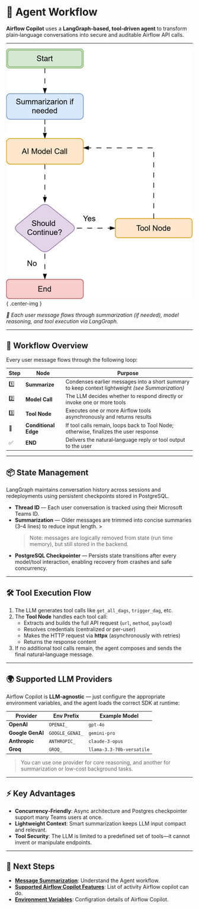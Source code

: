 # 🤖 Agent Workflow

**Airflow Copilot** uses a **LangGraph-based, tool‑driven agent** to transform plain‑language conversations into secure and auditable Airflow API calls.

---

![Agent Workflow Diagram](../assets/Airflow-Workflow.svg){ .center-img }

*🧭 Each user message flows through summarization (if needed), model reasoning, and tool execution via LangGraph.*

---

## 🔁 Workflow Overview

Every user message flows through the following loop:

| Step | Node                | Purpose                                                                                  |
|------|---------------------|------------------------------------------------------------------------------------------|
| 1️⃣   | **Summarize**       | Condenses earlier messages into a short summary to keep context lightweight *(see Summarization)* |
| 2️⃣   | **Model Call**      | The LLM decides whether to respond directly or invoke one or more tools                 |
| 3️⃣   | **Tool Node**       | Executes one or more Airflow tools asynchronously and returns results                   |
| 🔄   | **Conditional Edge** | If tool calls remain, loops back to Tool Node; otherwise, finalizes the user response   |
| ✅   | **END**              | Delivers the natural‑language reply or tool output to the user                          |

---

## 📦 State Management

LangGraph maintains conversation history across sessions and redeployments using persistent checkpoints stored in PostgreSQL.

- **Thread ID** — Each user conversation is tracked using their Microsoft Teams ID.
- **Summarization** — Older messages are trimmed into concise summaries (3–4 lines) to reduce input length. > 
   >Note: messages are logically removed from state (run time memory), but still stored in the backend.
- **PostgreSQL Checkpointer** — Persists state transitions after every model/tool interaction, enabling recovery from crashes and safe concurrency.

---

## 🛠️ Tool Execution Flow

1. The LLM generates tool calls like `get_all_dags`, `trigger_dag`, etc.
2. The **Tool Node** handles each tool call:
   - Extracts and builds the full API request (`url`, `method`, `payload`)
   - Resolves credentials (centralized or per-user)
   - Makes the HTTP request via **httpx** (asynchronously with retries)
   - Returns the response content
3. If no additional tool calls remain, the agent composes and sends the final natural‑language message.


---

## 🌍 Supported LLM Providers

Airflow Copilot is **LLM-agnostic** — just configure the appropriate environment variables, and the agent loads the correct SDK at runtime:

| Provider        | Env Prefix         | Example Model      |
|----------------|--------------------|--------------------|
| **OpenAI**      | `OPENAI_`           | `gpt-4o`           |
| **Google GenAI**| `GOOGLE_GENAI_`     | `gemini-pro`       |
| **Anthropic**   | `ANTHROPIC_`        | `claude-3-opus`    |
| **Groq**   | `GROQ_`        | `llama-3.3-70b-versatile`    |

> You can use one provider for core reasoning, and another for summarization or low-cost background tasks.

---

## ⚡ Key Advantages

- **Concurrency‑Friendly**: Async architecture and Postgres checkpointer support many Teams users at once.
- **Lightweight Context**: Smart summarization keeps LLM input compact and relevant.
- **Tool Security**: The LLM is limited to a predefined set of tools—it cannot invent or manipulate endpoints.

---

## 🔗 Next Steps

- **[Message Summarization](../summarization)**: Understand the Agent workflow.
- **[Supported Airflow Copilot Features](../supported_apis)**: List of activity Airflow copilot can do.
- **[Environment Variables](../../configuration/environment_variables)**: Configration details of Airflow Copilot.
